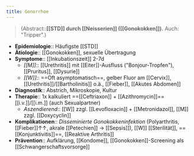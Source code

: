 ```yaml
---
title: Gonorrhoe
---
```

> (Abstract::**[[STD]] durch [[Neisserien]] ([[Gonokokken]]).** Auch: "Tripper".)
- **Epidemiologie**:: Häufigste [[STD]]
- **Ätiologie**:: [[Gonokokken]], sexuelle Übertragung
- **Symptome**:: [[Inkubationszeit]] 2-7d
	- *[[M]]*:: [[Urethritis]] mit [[Eiter]]-Ausfluss ("Bonjour-Tropfen"), [[Pruritus]], [[Dysurie]]
	- *[[W]]*:: ==Oft asymptomatisch==, gelber Fluor am [[Cervix]], [[Urethritis]]/[[Bartholinitis]] o.ä., [[Fieber]], [[Akutes Abdomen]]
- **Diagnostik**:: Abstrich, Mikroskopie, Kultur
- **Therapie**:: 1x kalkuliert ==[[Ceftriaxon]] + [[Azithromycin]]== [[i.v.]]/[[i.m.]] (auch Sexualpartner)
	- *Aszendierend*:: [[W]] zzgl. [[Levofloxacin]] + [[Metronidazol]], [[M]] zzgl. [[Doxycyclin]]
- **Komplikationen**:: *Disseminierte Gonokokkeninfektion* (Polyarthritis, [[Fieber]]↑↑, akrale [[Petechien]] → [[Sepsis]]), [[W]] [[Sterilität]], ==[[Konjunktivitis]]==, [[Reaktive Arthritis]]
- **Prävention**:: Aufklärung, [[Kondome]], [[Gonokokken]]-Screening als [[Schwangerschaftsvorsorge]]